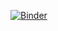 [![Binder](https://mybinder.org/badge_logo.svg)](https://mybinder.org/v2/gh/zwong23/polars_primer.git/main?urlpath=%2Fdoc%2Ftree%2FPolars+Primer.ipynb)


